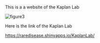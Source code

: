 This is a a website of the Kaplan Lab

![figure3](https://github.com/oktaykaplan/LabWebsite/assets/12661265/34f1163f-193b-4c86-8b66-43ddf20ed518)


Here is the link of the Kaplan Lab



https://raredisease.shinyapps.io/KaplanLab/
